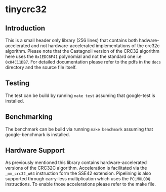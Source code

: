 # tinycrc32
## Introduction
This is a small header only library (256 lines) that contains both hadware-accelerated and not hardware-accelerated implementations of the crc32c algorithm. Please note that the Castagnoli version of the CRC32 algorithm here uses the `0x1EDC6F41` polynomial and not the standard one i.e `0x04C11DB7`. For detailed documentation please refer to the pdfs in the `docs` directory and the source file itself.

## Testing
The test can be build by running `make test` assuming that google-test is installed.  

## Benchmarking
The benchmark can be build via running `make benchmark` assuming that google-benchmark is installed.

## Hardware Support
As previously mentioned this library contains hardware-accelerated versions of the CRC32C algorithm. Acceleration is facilitated via the `_mm_crc32_u64` instruction form the SSE42 extension. Pipelining is also supported through carry-less multiplication which uses the `PCLMULQDQ` instructions. To enable those accelerations please refer to the make file.
